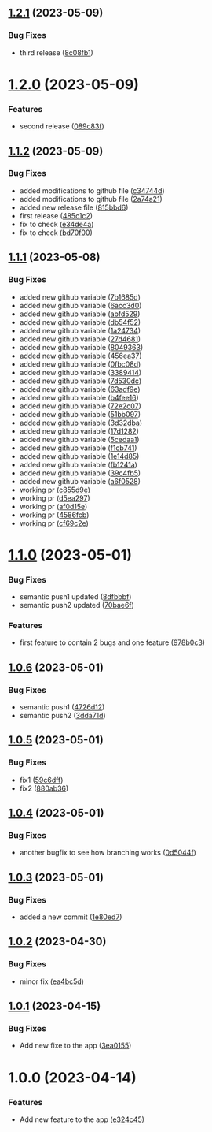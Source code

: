 ## [1.2.1](https://github.com/chamarasanjeewa/next-app/compare/v1.2.0...v1.2.1) (2023-05-09)


### Bug Fixes

* third release ([8c08fb1](https://github.com/chamarasanjeewa/next-app/commit/8c08fb148f39792d5e522c30065543be29759bf1))

# [1.2.0](https://github.com/chamarasanjeewa/next-app/compare/v1.1.2...v1.2.0) (2023-05-09)


### Features

* second release ([089c83f](https://github.com/chamarasanjeewa/next-app/commit/089c83fd718f76dd9c6ce2081aff82605307d242))

## [1.1.2](https://github.com/chamarasanjeewa/next-app/compare/v1.1.1...v1.1.2) (2023-05-09)


### Bug Fixes

* added modifications to github file ([c34744d](https://github.com/chamarasanjeewa/next-app/commit/c34744df0a56f7fc97a741633cc90cfbe61fcbbf))
* added modifications to github file ([2a74a21](https://github.com/chamarasanjeewa/next-app/commit/2a74a213d0e7f008d26c821f9d23fd18b538c04c))
* added new release file ([815bbd6](https://github.com/chamarasanjeewa/next-app/commit/815bbd6ffee1db91b1aae4394986a72d40999099))
* first release ([485c1c2](https://github.com/chamarasanjeewa/next-app/commit/485c1c2d2024d41043a89008c23ff4bc3f511fb9))
* fix to check ([e34de4a](https://github.com/chamarasanjeewa/next-app/commit/e34de4a6d2f9dff9e54b48ab2698f22358b63012))
* fix to check ([bd70f00](https://github.com/chamarasanjeewa/next-app/commit/bd70f004b0378109fecfb7050ce353a7ba91fc61))

## [1.1.1](https://github.com/chamarasanjeewa/next-app/compare/v1.1.0...v1.1.1) (2023-05-08)


### Bug Fixes

* added new github variable ([7b1685d](https://github.com/chamarasanjeewa/next-app/commit/7b1685d8dfc2da92e77ded54dff91afacf757d41))
* added new github variable ([6acc3d0](https://github.com/chamarasanjeewa/next-app/commit/6acc3d08dac3e3d34765ba83edfe25ea6b065e37))
* added new github variable ([abfd529](https://github.com/chamarasanjeewa/next-app/commit/abfd5295e26d9532b5337ea65b1947ed67e8bcc2))
* added new github variable ([db54f52](https://github.com/chamarasanjeewa/next-app/commit/db54f52c3f93c660985e988f7cc1a70d112ba8ff))
* added new github variable ([1a24734](https://github.com/chamarasanjeewa/next-app/commit/1a2473461446545a8a3cb5ac25be9e822daede4e))
* added new github variable ([27d4681](https://github.com/chamarasanjeewa/next-app/commit/27d468123d253347b4cc8f4039f60d27f7706b78))
* added new github variable ([8049363](https://github.com/chamarasanjeewa/next-app/commit/80493632705896d855b6d7f65aea378369351945))
* added new github variable ([456ea37](https://github.com/chamarasanjeewa/next-app/commit/456ea379e680e35329962962719831d694d8795a))
* added new github variable ([0fbc08d](https://github.com/chamarasanjeewa/next-app/commit/0fbc08d1c7bade4beb78eb6eb903d1cfce9fb029))
* added new github variable ([3389414](https://github.com/chamarasanjeewa/next-app/commit/338941449401c16c4cede1043118cbcdd9e6fdd0))
* added new github variable ([7d530dc](https://github.com/chamarasanjeewa/next-app/commit/7d530dc4acd313b208334e3086a93003976272aa))
* added new github variable ([63adf9e](https://github.com/chamarasanjeewa/next-app/commit/63adf9e983122807a591db164fec9b84b48ec5a8))
* added new github variable ([b4fee16](https://github.com/chamarasanjeewa/next-app/commit/b4fee16c77c6c0173886813f8c8cff245afe08e8))
* added new github variable ([72e2c07](https://github.com/chamarasanjeewa/next-app/commit/72e2c07260cb81e7c1d95723294047fa8d73bf15))
* added new github variable ([51bb097](https://github.com/chamarasanjeewa/next-app/commit/51bb0973ccc9da93c4167bc8529e30b169c2a681))
* added new github variable ([3d32dba](https://github.com/chamarasanjeewa/next-app/commit/3d32dbab6459faa35d6275f209d19b54628e9b0a))
* added new github variable ([17d1282](https://github.com/chamarasanjeewa/next-app/commit/17d1282c59bb1a7f3b22192c2f6e109b7990ee5a))
* added new github variable ([5cedaa1](https://github.com/chamarasanjeewa/next-app/commit/5cedaa1871f96db6fb52f3a1cead85edf8be2845))
* added new github variable ([f1cb741](https://github.com/chamarasanjeewa/next-app/commit/f1cb741b05fab6393bfa882e1cd78c3392872197))
* added new github variable ([1e14d85](https://github.com/chamarasanjeewa/next-app/commit/1e14d850fb15758da0e83ea23ea1c585802e031a))
* added new github variable ([fb1241a](https://github.com/chamarasanjeewa/next-app/commit/fb1241ab3961de7ccff17aafa12191958f245071))
* added new github variable ([39c4fb5](https://github.com/chamarasanjeewa/next-app/commit/39c4fb5644a99f0fced87409a72de4db240c7730))
* added new github variable ([a6f0528](https://github.com/chamarasanjeewa/next-app/commit/a6f052814f856ec11ffac94198a7c6d3d78a4839))
* working pr ([c855d9e](https://github.com/chamarasanjeewa/next-app/commit/c855d9ea239a6cac8aa9bef9b4e1a266892760bb))
* working pr ([d5ea297](https://github.com/chamarasanjeewa/next-app/commit/d5ea297b6b80cc9908b68f3424331276af449103))
* working pr ([af0d15e](https://github.com/chamarasanjeewa/next-app/commit/af0d15e415e8e0c3fd4578bdd6debee0d43d31c1))
* working pr ([4586fcb](https://github.com/chamarasanjeewa/next-app/commit/4586fcbb6ddfa314bb1c9a722f1695dac7b977d1))
* working pr ([cf69c2e](https://github.com/chamarasanjeewa/next-app/commit/cf69c2edf564f0154b14ea7eec4cd999b470ebaa))

# [1.1.0](https://github.com/chamarasanjeewa/next-app/compare/v1.0.6...v1.1.0) (2023-05-01)


### Bug Fixes

* semantic push1 updated ([8dfbbbf](https://github.com/chamarasanjeewa/next-app/commit/8dfbbbf7ca5dbf00d606811dee596d81a8ad0774))
* semantic push2 updated ([70bae6f](https://github.com/chamarasanjeewa/next-app/commit/70bae6f55a9a6dd7af869d458c2bcd40076fa981))


### Features

* first feature to contain 2 bugs and one feature ([978b0c3](https://github.com/chamarasanjeewa/next-app/commit/978b0c3996e9f886b7a9a0175d176271caf54db0))

## [1.0.6](https://github.com/chamarasanjeewa/next-app/compare/v1.0.5...v1.0.6) (2023-05-01)


### Bug Fixes

* semantic push1 ([4726d12](https://github.com/chamarasanjeewa/next-app/commit/4726d12bf7668ebf163c2e739ed30c118839c0ba))
* semantic push2 ([3dda71d](https://github.com/chamarasanjeewa/next-app/commit/3dda71d99389eaf278cb256cd45ea239d2a71a54))

## [1.0.5](https://github.com/chamarasanjeewa/next-app/compare/v1.0.4...v1.0.5) (2023-05-01)


### Bug Fixes

* fix1 ([59c6dff](https://github.com/chamarasanjeewa/next-app/commit/59c6dff1e29833d06f1ea0ca7a4bbbf40e9b2886))
* fix2 ([880ab36](https://github.com/chamarasanjeewa/next-app/commit/880ab36a5a9714019957a3e0b41f66c1fb7d2cf8))

## [1.0.4](https://github.com/chamarasanjeewa/next-app/compare/v1.0.3...v1.0.4) (2023-05-01)


### Bug Fixes

* another bugfix to see how branching works ([0d5044f](https://github.com/chamarasanjeewa/next-app/commit/0d5044f0fe66ae24a177a3adb7321cd12afe73d2))

## [1.0.3](https://github.com/chamarasanjeewa/next-app/compare/v1.0.2...v1.0.3) (2023-05-01)


### Bug Fixes

* added a new commit ([1e80ed7](https://github.com/chamarasanjeewa/next-app/commit/1e80ed7326852b4b56a4db3b656718ee91ad6fd1))

## [1.0.2](https://github.com/chamarasanjeewa/next-app/compare/v1.0.1...v1.0.2) (2023-04-30)


### Bug Fixes

* minor fix ([ea4bc5d](https://github.com/chamarasanjeewa/next-app/commit/ea4bc5dc72598ed3c96c04a8e14314a73c48ed5b))

## [1.0.1](https://github.com/chamarasanjeewa/next-app/compare/v1.0.0...v1.0.1) (2023-04-15)


### Bug Fixes

* Add new fixe to the app ([3ea0155](https://github.com/chamarasanjeewa/next-app/commit/3ea015518dd73a4124ba82cb4b61f078d5c69335))

# 1.0.0 (2023-04-14)


### Features

* Add new feature to the app ([e324c45](https://github.com/chamarasanjeewa/next-app/commit/e324c45bcf045c9275d38d38450b00d445b779f3))
